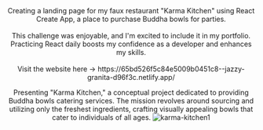 <center>
Creating a landing page for my faux restaurant "Karma Kitchen" using React Create App, a place to purchase Buddha bowls for parties.
  <br> <br>
This challenge was enjoyable, and I'm excited to include it in my portfolio. Practicing React daily boosts my confidence as a developer and enhances my skills.
<br> <br>
Visit the website here -> https://65bd526f5c84e5009b0451c8--jazzy-granita-d96f3c.netlify.app/
  
Presenting "Karma Kitchen," a conceptual project dedicated to providing Buddha bowls catering services. The mission revolves around sourcing and utilizing only the freshest ingredients, crafting visually appealing bowls that cater to individuals of all ages. 
![karma-kitchen1](https://github.com/quynguy/landing-page-react-js/assets/106893103/05ce399f-cfe5-4f13-8971-3e9eca4345df)
